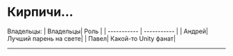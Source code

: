 # Кирпичи...
Владельцы:
| Владельцы| Роль |
| ----------- | ----------- |
| Андрей| Лучший парень на свете|
| Павел| Какой-то Unity фанат|
___